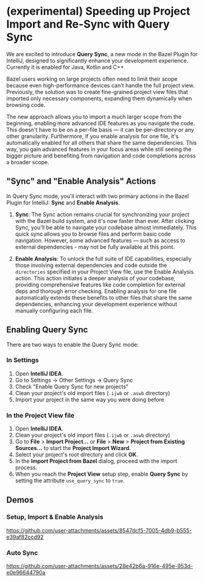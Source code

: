 # (experimental) Speeding up Project Import and Re-Sync with Query Sync

We are excited to introduce **Query Sync**, a new mode in the Bazel Plugin for IntelliJ, designed to significantly enhance your development experience. 
Currently it is enabled for Java, Kotlin and C++

Bazel users working on large projects often need to limit their scope because even high-performance devices can't handle the full project view. Previously, the solution was to create fine-grained project view files that imported only necessary components, expanding them dynamically when browsing code.

The new approach allows you to import a much larger scope from the beginning, enabling more advanced IDE features as you navigate the code. This doesn't have to be on a per-file basis — it can be per-directory or any other granularity. Furthermore, if you enable analysis for one file, it's automatically enabled for all others that share the same dependencies. This way, you gain advanced features in your focus areas while still seeing the bigger picture and benefiting from navigation and code completions across a broader scope.

## "Sync" and "Enable Analysis" Actions

In Query Sync mode, you'll interact with two primary actions in the Bazel Plugin for IntelliJ: **Sync** and **Enable Analysis**.

1. **Sync**: The Sync action remains crucial for synchronizing your project with the Bazel build system, and it's now faster than ever. After clicking Sync, you'll be able to navigate your codebase almost immediately. This quick sync allows you to browse files and perform basic code navigation. However, some advanced features — such as access to external dependencies - may not be fully available at this point.

2. **Enable Analysis**: To unlock the full suite of IDE capabilities, especially those involving external dependencies and code outside the `directories` specified in your Project View file, use the Enable Analysis action. This action initiates a deeper analysis of your codebase, providing comprehensive features like code completion for external deps and thorough error checking. Enabling analysis for one file automatically extends these benefits to other files that share the same dependencies, enhancing your development experience without manually configuring each file.

## Enabling Query Sync
There are two ways to enable the Query Sync mode:

### In Settings

1. Open **IntelliJ IDEA**.
2. Go to Settings -> Other Settings -> Query Sync
3. Check "Enable Query Sync for new projects"
4. Clean your project's old import files (`.ijwb` or `.aswb` directory)
5. Import your project in the same way you were doing before

### In the Project View file
1. Open **IntelliJ IDEA**.
2. Clean your project's old import files (`.ijwb` or `.aswb` directory)
3. Go to **File** > **Import Project...** or **File** > **New** > **Project from Existing Sources...** to start the **Project Import Wizard**.
4. Select your project's root directory and click **OK**.
5. In the **Import Project from Bazel** dialog, proceed with the import process.
6. When you reach the **Project View** setup step, enable **Query Sync** by setting the attribute `use_query_sync` to `true`.
## Demos

### Setup, Import & Enable Analysis
https://github.com/user-attachments/assets/8547dcf5-7005-4db9-b555-e39af82ccd92

### Auto Sync
https://github.com/user-attachments/assets/28e42b6a-916e-495e-953d-e0e96644790a


